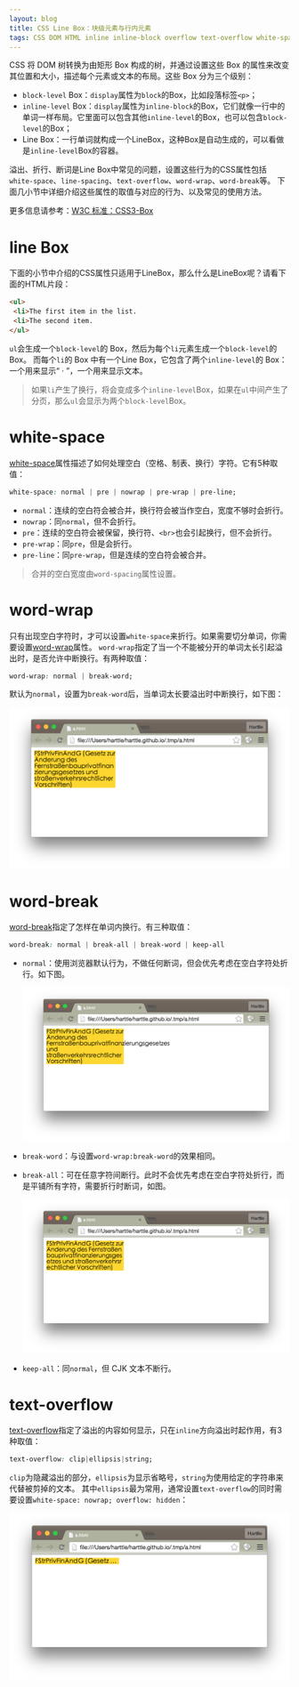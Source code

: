 ```yaml
---
layout: blog 
title: CSS Line Box：块级元素与行内元素
tags: CSS DOM HTML inline inline-block overflow text-overflow white-space 盒模型
---
```


CSS 将 DOM 树转换为由矩形 Box 构成的树，并通过设置这些 Box 的属性来改变其位置和大小，描述每个元素或文本的布局。这些 Box 分为三个级别：

* `block-level` Box：`display`属性为`block`的Box，比如段落标签`<p>`；
* `inline-level` Box：`display`属性为`inline-block`的Box，它们就像一行中的单词一样布局。它里面可以包含其他`inline-level`的Box，也可以包含`block-level`的Box；
* Line Box：一行单词就构成一个LineBox，这种Box是自动生成的，可以看做是`inline-level`Box的容器。

溢出、折行、断词是Line Box中常见的问题，设置这些行为的CSS属性包括`white-space`、`line-spacing`、`text-overflow`、`word-wrap`、`word-break`等。
下面几小节中详细介绍这些属性的取值与对应的行为、以及常见的使用方法。

更多信息请参考：[W3C 标准：CSS3-Box][css-box]

# line Box

下面的小节中介绍的CSS属性只适用于LineBox，那么什么是LineBox呢？请看下面的HTML片段：

```html
<ul>
 <li>The first item in the list.
 <li>The second item.
</ul>
```

`ul`会生成一个`block-level`的 Box，然后为每个`li`元素生成一个`block-level`的 Box。
而每个`li`的 Box 中有一个Line Box，它包含了两个`inline-level`的 Box：
一个用来显示“ &middot; ”，一个用来显示文本。

> 如果`li`产生了换行，将会变成多个`inline-level`Box，如果在`ul`中间产生了分页，那么`ul`会显示为两个`block-level`Box。

<!--more-->

# white-space

[white-space][white-space]属性描述了如何处理空白（空格、制表、换行）字符。它有5种取值：

```css
white-space: normal | pre | nowrap | pre-wrap | pre-line;
```

* `normal`：连续的空白符会被合并，换行符会被当作空白，宽度不够时会折行。
* `nowrap`：同`normal`，但不会折行。
* `pre`：连续的空白符会被保留，换行符、`<br>`也会引起换行，但不会折行。
* `pre-wrap`：同`pre`，但是会折行。
* `pre-line`：同`pre-wrap`，但是连续的空白符会被合并。

> 合并的空白宽度由`word-spacing`属性设置。

# word-wrap

只有出现空白字符时，才可以设置`white-space`来折行。如果需要切分单词，你需要设置[word-wrap][word-wrap]属性。
`word-wrap`指定了当一个不能被分开的单词太长引起溢出时，是否允许中断换行。有两种取值：

```css
word-wrap: normal | break-word;
```

默认为`normal`，设置为`break-word`后，当单词太长要溢出时中断换行，如下图：

![@2x](/assets/img/blog/css/word-break-break-word.png)

# word-break

[word-break][word-break]指定了怎样在单词内换行。有三种取值：

```css
word-break: normal | break-all | break-word | keep-all
```

* `normal`：使用浏览器默认行为，不做任何断词，但会优先考虑在空白字符处折行。如下图。

    ![@2x](/assets/img/blog/css/word-break-normal.png)

* `break-word`：与设置`word-wrap:break-word`的效果相同。


* `break-all`：可在任意字符间断行。此时不会优先考虑在空白字符处折行，而是平铺所有字符，需要折行时断词，如图。

    ![@2x](/assets/img/blog/css/word-break-break-all.png)

* `keep-all`：同`normal`，但 CJK 文本不断行。

# text-overflow

[text-overflow][text-overflow]指定了溢出的内容如何显示，只在`inline`方向溢出时起作用，有3种取值：

```css
text-overflow: clip|ellipsis|string;
```

`clip`为隐藏溢出的部分，`ellipsis`为显示省略号，`string`为使用给定的字符串来代替被剪掉的文本。
其中`ellipsis`最为常用，通常设置`text-overflow`的同时需要设置`white-space: nowrap; overflow: hidden`：

![@2x](/assets/img/blog/css/text-overflow-ellipsis.png)

[css-box]: http://www.w3.org/TR/css3-box/
[word-wrap]: https://developer.mozilla.org/zh-CN/docs/Web/CSS/word-wrap
[word-break]: https://developer.mozilla.org/zh-CN/docs/Web/CSS/word-break
[white-space]: https://developer.mozilla.org/zh-CN/docs/Web/CSS/white-space
[text-overflow]: https://developer.mozilla.org/zh-CN/docs/Web/CSS/text-overflow
